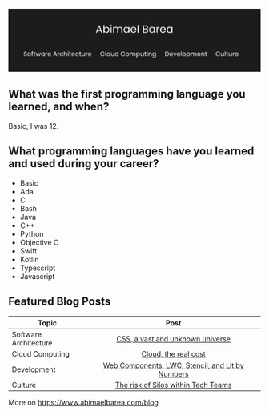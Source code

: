 ![Header](main.png)

## What was the first programming language you learned, and when?

Basic, I was 12. 

## What programming languages have you learned and used during your career?

- Basic
- Ada
- C
- Bash
- Java
- C++
- Python
- Objective C
- Swift
- Kotlin
- Typescript
- Javascript

## Featured Blog Posts

| Topic | Post |
|---- | :----: |
| Software Architecture |[CSS, a vast and unknown universe](https://www.abimaelbarea.com/blog/css) |
| Cloud Computing | [Cloud, the real cost](https://www.abimaelbarea.com/blog/cloud-cost)  |
| Development | [Web Components: LWC, Stencil, and Lit by Numbers](https://medium.com/front-end-weekly/web-components-lwc-stencil-and-lit-by-numbers-b158efcf82f7) |
| Culture | [The risk of Silos within Tech Teams](https://www.abimaelbarea.com/blog/tech-silos) |

More on https://www.abimaelbarea.com/blog

